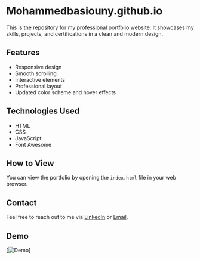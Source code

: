 # Mohammedbasiouny.github.io

This is the repository for my professional portfolio website. It showcases my skills, projects, and certifications in a clean and modern design.

## Features

- Responsive design
- Smooth scrolling
- Interactive elements
- Professional layout
- Updated color scheme and hover effects

## Technologies Used

- HTML
- CSS
- JavaScript
- Font Awesome

## How to View

You can view the portfolio by opening the `index.html` file in your web browser.

## Contact

Feel free to reach out to me via [LinkedIn](https://www.linkedin.com/in/mohamedbasiounyy) or [Email](mailto:MohamedBasiouny.swe@gmail.com).

## Demo

[![Demo](https://mohammedbasiouny.github.io)]